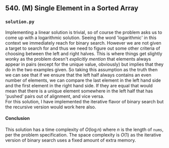 ## 540. (M) Single Element in a Sorted Array

### `solution.py`
Implementing a linear solution is trivial, so of course the problem asks us to come up with a logarithmic solution. Seeing the word 'logarithmic' in this context we immediately reach for binary search. However we are not given a target to search for and thus we need to figure out some other criteria of choosing between the left and right halves. This is where things get slightly wonky as the problem doesn't *explicitly mention* that elements always appear in pairs (except for the unique value, obviously) but implies that they do in the two examples given. So taking this assumption as the truth then we can see that if we ensure that the left half always contains an even number of elements, we can compare the last element in the left hand side and the first element in the right hand side. If they are equal that would mean that there is a unique element somewhere in the left half that has 'pushed' pairs out of alignment, and vice versa.  
For this solution, I have implemented the iterative flavor of binary search but the recursive version would work here also.  
  
#### Conclusion
This solution has a time complexity of $O(\log n)$ where $n$ is the length of `nums`, per the problem specification. The space complexity is $O(1)$ as the iterative version of binary search uses a fixed amount of extra memory.  
  

